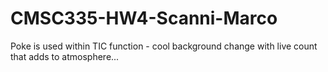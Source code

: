 # CMSC335-HW4-Scanni-Marco
Poke is used within TIC function - cool background change with live count that adds to atmosphere...
